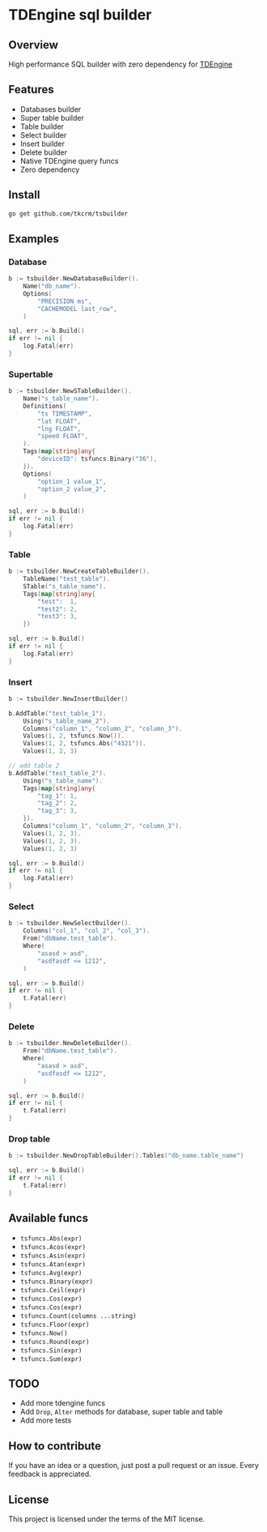 # TDEngine sql builder

## Overview

High performance SQL builder with zero dependency for [TDEngine](https://tdengine.com)

## Features

- Databases builder
- Super table builder
- Table builder
- Select builder
- Insert builder
- Delete builder
- Native TDEngine query funcs
- Zero dependency

## Install

```bash
go get github.com/tkcrm/tsbuilder
```

## Examples

### Database

```go
b := tsbuilder.NewDatabaseBuilder().
    Name("db_name").
    Options(
        "PRECISION ms",
        "CACHEMODEL last_row",
    )

sql, err := b.Build()
if err != nil {
    log.Fatal(err)
}
```

### Supertable

```go
b := tsbuilder.NewSTableBuilder().
    Name("s_table_name").
    Definitions(
        "ts TIMESTAMP",
        "lat FLOAT",
        "lng FLOAT",
        "speed FLOAT",
    ).
    Tags(map[string]any{
        "deviceID": tsfuncs.Binary("36"),
    }).
    Options(
        "option_1 value_1",
        "option_2 value_2",
    )

sql, err := b.Build()
if err != nil {
    log.Fatal(err)
}
```

### Table

```go
b := tsbuilder.NewCreateTableBuilder().
    TableName("test_table").
    STable("s_table_name").
    Tags(map[string]any{
        "test":  1,
        "test2": 2,
        "test3": 3,
    })

sql, err := b.Build()
if err != nil {
    log.Fatal(err)
}
```

### Insert

```go
b := tsbuilder.NewInsertBuilder()

b.AddTable("test_table_1").
    Using("s_table_name_2").
    Columns("column_1", "column_2", "column_3").
    Values(1, 2, tsfuncs.Now()).
    Values(1, 2, tsfuncs.Abs("4321")).
    Values(1, 2, 3)

// add table 2
b.AddTable("test_table_2").
    Using("s_table_name").
    Tags(map[string]any{
        "tag_1": 1,
        "tag_2": 2,
        "tag_3": 3,
    }).
    Columns("column_1", "column_2", "column_3").
    Values(1, 2, 3).
    Values(1, 2, 3).
    Values(1, 2, 3)

sql, err := b.Build()
if err != nil {
    log.Fatal(err)
}
```

### Select

```go
b := tsbuilder.NewSelectBuilder().
    Columns("col_1", "col_2", "col_3").
    From("dbName.test_table").
    Where(
        "asasd > asd",
        "asdfasdf <= 1212",
    )

sql, err := b.Build()
if err != nil {
    t.Fatal(err)
}
```

### Delete

```go
b := tsbuilder.NewDeleteBuilder().
    From("dbName.test_table").
    Where(
        "asasd > asd",
        "asdfasdf <= 1212",
    )

sql, err := b.Build()
if err != nil {
    t.Fatal(err)
}
```

### Drop table

```go
b := tsbuilder.NewDropTableBuilder().Tables("db_name.table_name")

sql, err := b.Build()
if err != nil {
    t.Fatal(err)
}
```

## Available funcs

- `tsfuncs.Abs(expr)`
- `tsfuncs.Acos(expr)`
- `tsfuncs.Asin(expr)`
- `tsfuncs.Atan(expr)`
- `tsfuncs.Avg(expr)`
- `tsfuncs.Binary(expr)`
- `tsfuncs.Ceil(expr)`
- `tsfuncs.Cos(expr)`
- `tsfuncs.Cos(expr)`
- `tsfuncs.Count(columns ...string)`
- `tsfuncs.Floor(expr)`
- `tsfuncs.Now()`
- `tsfuncs.Round(expr)`
- `tsfuncs.Sin(expr)`
- `tsfuncs.Sum(expr)`

## TODO

- Add more tdengine funcs
- Add `Drop`, `Alter` methods for database, super table and table
- Add more tests

## How to contribute

If you have an idea or a question, just post a pull request or an issue. Every feedback is appreciated.

## License

This project is licensed under the terms of the MIT license.
